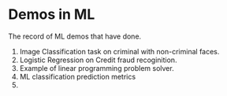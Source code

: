 # Demos in ML

The record of ML demos that have done.
1. Image Classification task on criminal with non-criminal faces.
2. Logistic Regression on Credit fraud recoginition.
3. Example of linear programming problem solver.
4. ML classification prediction metrics
5. 

